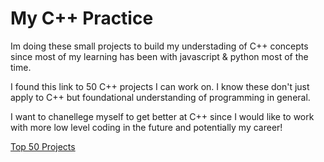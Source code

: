 # My C++ Practice

Im doing these small projects to build my understading of C++ concepts since most of my learning has been with javascript & python most of the time.

I found this link to 50 C++ projects I can work on. I know these don't just apply to C++ but foundational understanding of programming in general.

I want to chanellege myself to get better at C++ since I would like to work with more low level coding in the future and potentially my career!

[Top 50 Projects](https://www.geeksforgeeks.org/top-50-cpp-project-ideas-for-beginners-advanced/)
